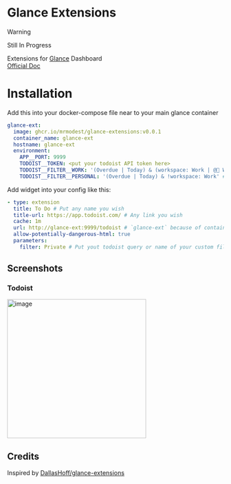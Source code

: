# Glance Extensions

> [!WARNING]
> Still In Progress

Extensions for [Glance](https://github.com/glanceapp/glance) Dashboard <br />
[Official Doc](https://github.com/glanceapp/glance/blob/main/docs/extensions.md)

# Installation

Add this into your docker-compose file near to your main glance container

```yaml
glance-ext:
  image: ghcr.io/mrmodest/glance-extensions:v0.0.1
  container_name: glance-ext
  hostname: glance-ext
  environment:
    APP__PORT: 9999
    TODOIST__TOKEN: <put your todoist API token here>
    TODOIST__FILTER__WORK: '(Overdue | Today) & (workspace: Work | @💼 WorkTime)' # Instead of `WORK`, put your preffered name and replace the value with your Todoist query
    TODOIST__FILTER__PERSONAL: '(Overdue | Today) & !workspace: Work' # you can define more than one custom query
```

Add widget into your config like this:

```yaml
- type: extension
  title: To Do # Put any name you wish
  title-url: https://app.todoist.com/ # Any link you wish
  cache: 1m
  url: http://glance-ext:9999/todoist # `glance-ext` because of container's `hostname` and `9999` because of defined above `APP__PORT`
  allow-potentially-dangerous-html: true
  parameters:
    filter: Private # Put yout todoist query or name of your custom filer defined above w/o `TODOIST__FILTER__` prefix
```

## Screenshots

### Todoist
<img width="323" alt="image" src="https://github.com/user-attachments/assets/f803ce7c-cadb-4326-b5ee-4f5200d74d4d" />

## Credits
Inspired by [DallasHoff/glance-extensions](https://github.com/DallasHoff/glance-extensions)
